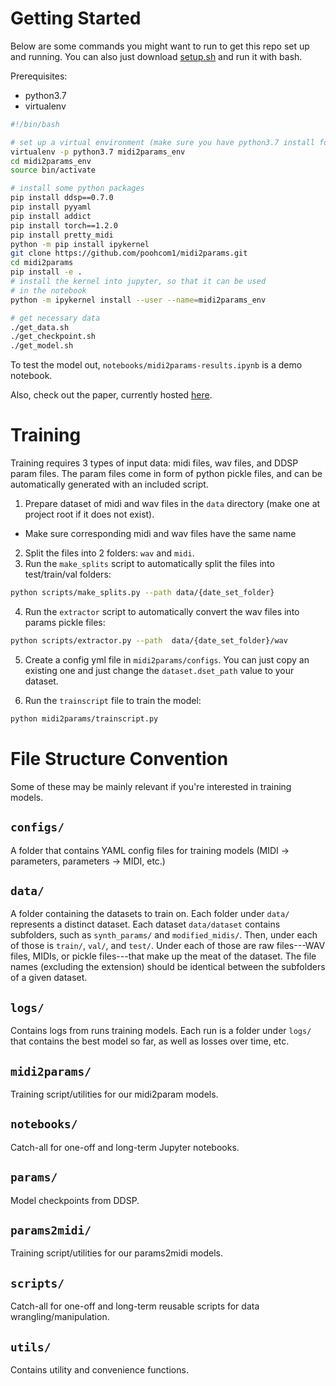 # Getting Started

Below are some commands you might want to run to get this repo set up and running. You can also just download [setup.sh](https://github.com/poohcom1/midi2params/blob/main/setup.sh) and run it with bash.

Prerequisites: 
 - python3.7
 - virtualenv
```sh
#!/bin/bash

# set up a virtual environment (make sure you have python3.7 install for torch1.2.0!)
virtualenv -p python3.7 midi2params_env
cd midi2params_env
source bin/activate

# install some python packages
pip install ddsp==0.7.0
pip install pyyaml
pip install addict
pip install torch==1.2.0
pip install pretty_midi
python -m pip install ipykernel
git clone https://github.com/poohcom1/midi2params.git
cd midi2params
pip install -e .
# install the kernel into jupyter, so that it can be used
# in the notebook
python -m ipykernel install --user --name=midi2params_env

# get necessary data
./get_data.sh
./get_checkpoint.sh
./get_model.sh
```


To test the model out, `notebooks/midi2params-results.ipynb` is a demo notebook.

Also, check out the paper, currently hosted [here](https://cs.stanford.edu/~rjcaste/research/realistic_midi.pdf).

# Training
Training requires 3 types of input data: midi files, wav files, and DDSP param files. 
The param files come in form of python pickle files, and can be automatically generated with an included script.

1. Prepare dataset of midi and wav files in the `data` directory (make one at project root if it does not exist).
  - Make sure corresponding midi and wav files have the same name
2. Split the files into 2 folders: `wav` and `midi`.
3. Run the `make_splits` script to automatically split the files into test/train/val folders:
```sh
python scripts/make_splits.py --path data/{date_set_folder}
```
4. Run the `extractor` script to automatically convert the wav files into params pickle files:
```sh
python scripts/extractor.py --path  data/{date_set_folder}/wav
```
5. Create a config yml file in `midi2params/configs`. You can just copy an existing one and just change the `dataset.dset_path` value to your dataset.

6. Run the `trainscript` file to train the model:
```sh
python midi2params/trainscript.py 
```

# File Structure Convention

Some of these may be mainly relevant if you're interested in training models.

## `configs/`

A folder that contains YAML config files for training models (MIDI -> parameters, parameters -> MIDI, etc.)

## `data/`

A folder containing the datasets to train on. Each folder under `data/` represents a distinct dataset. Each dataset `data/dataset` contains subfolders, such as `synth_params/` and `modified_midis/`. Then, under each of those is `train/`, `val/`, and `test/`. Under each of those are raw files---WAV files, MIDIs, or pickle files---that make up the meat of the dataset. The file names (excluding the extension) should be identical between the subfolders of a given dataset.

## `logs/`

Contains logs from runs training models. Each run is a folder under `logs/` that contains the best model so far, as well as losses over time, etc.

## `midi2params/`

Training script/utilities for our midi2param models.

## `notebooks/`

Catch-all for one-off and long-term Jupyter notebooks.

## `params/`

Model checkpoints from DDSP.

## `params2midi/`

Training script/utilities for our params2midi models.

## `scripts/`

Catch-all for one-off and long-term reusable scripts for data wrangling/manipulation.

## `utils/`

Contains utility and convenience functions.